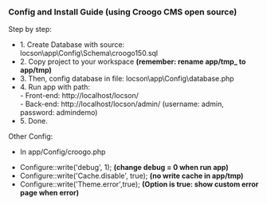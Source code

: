 <h3>Config and Install Guide (using Croogo CMS open source)</h3>

Step by step:
<ul>
  <li>1. Create Database with source: locson\app\Config\Schema\croogo150.sql</li>
  <li>2. Copy project to your workspace <b>(remember: rename app/tmp_ to app/tmp)</b></li>
  <li>3. Then, config database in file: locson\app\Config\database.php</li>
  <li>4. Run app with path: 
    <br/>
      - Front-end: http://localhost/locson/
    <br/>
      - Back-end: http://localhost/locson/admin/ (username: admin, password: admindemo)
  </li>
  <li>5. Done.</li>
</ul>

Other Config:
- In app/Config/croogo.php
<ul>
  <li>Configure::write('debug', 1); <b>(change debug = 0 when run app)</b></li>
  <li>Configure::write('Cache.disable', true); <b>(no write cache in app/tmp)</b></li>
  <li>Configure::write('Theme.error',true); <b>(Option is true: show custom error page when error)</b></li>
</ul>
